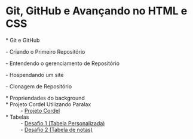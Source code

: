 <h1>Git, GitHub e Avançando no HTML e CSS</h1>

<dl>
<dt>* Git e GitHub</dt>
<dl>- Criando o Primeiro Repositório</dl>
<dl>- Entendendo o gerenciamento de Repositório</dl>
<dl>- Hospendando um site</dl>
<dl>- Clonagem de Repositório</dl>
<dt>* Propriendades do background</dt>
<dt>* Projeto Cordel Utilizando Paralax</dt>
<dd>- <a href="https://lucascmo8.github.io/Curso-HTML-CSS-pt3/capitulo20/cordel.html" target="_blank">Projeto Cordel</a></dd>
<dt>* Tabelas</dt>
<dd>- <a href="https://lucascmo8.github.io/Curso-HTML-CSS-pt3/capitulo21/Desafiotabela1.html" target="_blank">Desafio 1 (Tabela Personalizada)</a></dd>
<dd>- <a href="https://lucascmo8.github.io/Curso-HTML-CSS-pt3/capitulo21/Desafiotabela2.html" target="_blank">Desafio 2 (Tabela de notas)</a></dd>
</dl>
